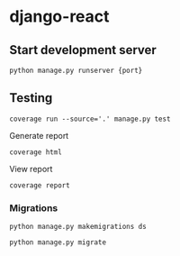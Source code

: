 # django-react

## Start development server
`python manage.py runserver {port}`

## Testing
`coverage run --source='.' manage.py test`

Generate report

`coverage html`

View report 

`coverage report`

### Migrations
`python manage.py makemigrations ds`

`python manage.py migrate`